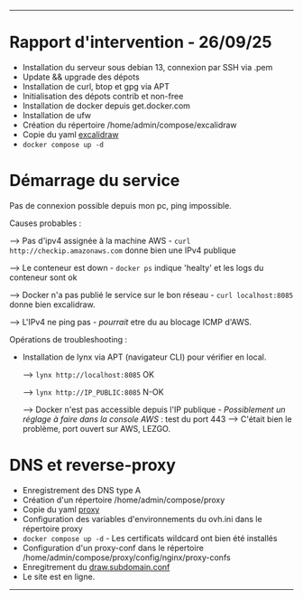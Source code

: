 -----------------------------------------------------------------------------------
# Rapport d'intervention - 26/09/25

- Installation du serveur sous debian 13, connexion par SSH via .pem
- Update && upgrade des dépots
- Installation de curl, btop et gpg via APT
- Initialisation des dépots contrib et non-free
- Installation de docker depuis get.docker.com
- Installation de ufw 
- Création du répertoire /home/admin/compose/excalidraw
- Copie du yaml [excalidraw](https://github.com/adenyrr/adminsys/blob/main/kollabora/compose/excalidraw/compose.yaml)
- ```docker compose up -d```   
    
# Démarrage du service

Pas de connexion possible depuis mon pc, ping impossible.

Causes probables : 
    
--> Pas d'ipv4 assignée à la machine AWS - ```curl http://checkip.amazonaws.com``` donne bien une IPv4 publique

--> Le conteneur est down - ```docker ps``` indique 'healty' et les logs du conteneur sont ok

--> Docker n'a pas publié le service sur le bon réseau - ```curl localhost:8085``` donne bien excalidraw.
    
    
--> L'IPv4 ne ping pas - *pourrait* etre du au blocage ICMP d'AWS.
    
    
Opérations de troubleshooting :


- Installation de lynx via APT (navigateur CLI) pour vérifier en local.

  --> ```lynx http://localhost:8085``` OK
  
  --> ```lynx http://IP_PUBLIC:8085``` N-OK
    
  --> Docker n'est pas accessible depuis l'IP publique - *Possiblement un réglage à faire dans la console AWS* : test du port 443 --> C'était bien le problème, port ouvert sur AWS, LEZGO.

# DNS et reverse-proxy

- Enregistrement des DNS type A
- Création d'un répertoire /home/admin/compose/proxy
- Copie du yaml [proxy](https://github.com/adenyrr/adminsys/blob/main/kollabora/compose/proxy/compose.yaml)
- Configuration des variables d'environnements du ovh.ini dans le répertoire proxy
- ```docker compose up -d``` - Les certificats wildcard ont bien été installés
- Configuration d'un proxy-conf dans le répertoire /home/admin/compose/proxy/config/nginx/proxy-confs
- Enregitrement du [draw.subdomain.conf](https://github.com/adenyrr/adminsys/blob/main/kollabora/compose/proxy/draw.subdomain.conf)
- Le site est en ligne.

-----------------------------------------------------------------------------------
